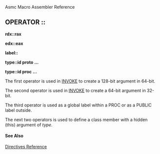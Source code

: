 Asmc Macro Assembler Reference

## OPERATOR ::

**rdx::rax**

**edx::eax**

**label::**

**type::id proto ...**

**type::id proc ...**

The first operator is used in [INVOKE](../directive/invoke.md) to create a 128-bit argument in 64-bit.

The second operator is used in [INVOKE](../directive/invoke.md) to create a 64-bit argument in 32-bit.

The third operator is used as a global label within a PROC or as a PUBLIC label outside.

The next two operators is used to define a class member with a hidden (this) argument of _type_.

#### See Also

[Directives Reference](readme.md)
